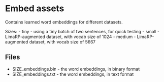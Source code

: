 # Embed assets
Contains learned word embeddings for different datasets.

Sizes:
    - tiny - using a tiny batch of two sentences, for quick testing
    - small - LimaRP-augmented dataset, with vocab size of 1024
    - medium - LimaRP-augmented dataset, with vocab size of 5667

## Files
- SIZE_embeddings.bin - the word embeddings, in binary format
- SIZE_embeddings.txt - the word embeddings, in text format